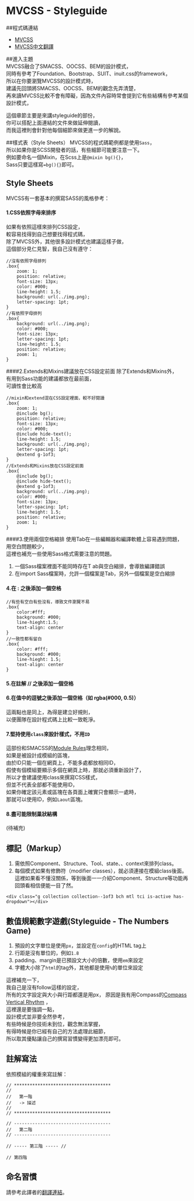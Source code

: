 # MVCSS - Styleguide

##程式碼連結
* <a href="http://mvcss.github.io/" target="_blank">MVCSS</a>
* <a href="http://mvcss.ycnets.com/" target="_blank">MVCSS中文翻譯</a>  

##進入主題  
MVCSS融合了SMACSS、OOCSS、BEM的設計模式，  
同時有參考了Foundation、Bootstrap、SUIT、inuit.css的framework，  
所以在你要瀏覽MVCSS的設計模式時，  
建議先回頭將SMACSS、OOCSS、BEM的觀念先弄清楚，  
再來讀MVCSS比較不會有障礙，因為文件內容時常會提到它有些結構有參考某個設計模式，  

這個章節主要是來講styleguide的部份，  
你可以搭配上面連結的文件來做延伸閱讀，  
而我這裡則會針對他每個細節來做更進一步的解說。

##樣式表（Style Sheets）
MVCSS的程式碼範例都是使用`Sass`，  
所以如果你是SCSS開發者的話，有些細節可能要注意一下。  
例如要命名一個Mixin，在Scss上是`@mixin bg(){}`，  
Sass只要這樣寫`=bg(){}`即可。  


## Style Sheets  
MVCSS有一套基本的撰寫SASS的風格參考：  
#### 1.CSS依照字母來排序
如果有依照這樣來排列CSS設定，  
較容易找得到自己想要找得程式碼，  
除了MVCSS外，其他很多設計模式也建議這樣子做，  
這個部分見仁見智，我自己沒有遵守：
```
//沒有依照字母排列
.box{
	zoom: 1;
	position: relative;
	font-size: 13px;
	color: #000;
	line-height: 1.5;
	background: url(../img.png);
	letter-spacing: 1pt;
}
//有依照字母排列
.box{
	background: url(../img.png);
	color: #000;
	font-size: 13px;
	letter-spacing: 1pt;
	line-height: 1.5;
	position: relative;
	zoom: 1;
}
```
####2.Extends和Mixins建議放在CSS設定前面
除了Extends和Mixins外，  
有用到Sass功能的建議都放在最前面，  
可讀性會比較高
```
//mixin和extend混在CSS設定裡面，較不好閱讀
.box{
	zoom: 1;
	@include bg();
	position: relative;
	font-size: 13px;
	color: #000;
	@include hide-text();
	line-height: 1.5;
	background: url(../img.png);
	letter-spacing: 1pt;
	@extend g-1of3;
}
//Extends和Mixins放在CSS設定前面
.box{
	@include bg();
	@include hide-text();
	@extend g-1of3;
	background: url(../img.png);
	color: #000;
	font-size: 13px;
	letter-spacing: 1pt;
	line-height: 1.5;
	position: relative;
	zoom: 1;
}
```
####3.使用兩個空格縮排 
使用Tab在一些編輯器和編譯軟體上容易遇到問題，  
用空白問題較少，  
這裡也補充一些使用Sass格式需要注意的問題。  
1. 一個Sass檔案裡面不能同時存在T	ab與空白縮排，會導致編譯錯誤  
2. 在import Sass檔案時，允許一個檔案是Tab，另外一個檔案是空白縮排


#### 4.在 : 之後添加一個空格
```
//有些有空白有些沒有，導致文件瀏覽不易
.box{
	color:#fff;
	background: #000;
	line-hieght:1.5;
	text-align: center
}
//一致性都有留白
.box{
	color: #fff;
	background: #000;
	line-hieght: 1.5;
	text-align: center
}
```
#### 5.在註解 // 之後添加一個空格  
#### 6.在值中的逗號之後添加一個空格（如 rgba(#000, 0.5)）
這兩點也是同上，為得是建立好規則，  
以便團隊在設計程式碼上比較一致乾淨。  

#### 7.堅持使用`class`來設計樣式，不用`ID`  
這部份和SMACSS的<a href="https://github.com/gonsakon/Learn-Sass-in-90-days/blob/master/docs/SMACSS/2.Module%20Rules.markdown#%E9%80%B2%E5%85%A5%E4%B8%BB%E9%A1%8C" target="_blank">Module Rules</a>理念相同，  
如果是被設計成模組的區塊，  
由於ID只能一個在網頁上，不能多處都放相同ID，  
假使有個模組要顯示多個在網頁上時，那就必須重新設計了，  
所以才會建議使用class來撰寫CSS樣式，  
但並不代表全部都不能使用ID，  
如果你確定該元素或區塊在各頁面上確實只會顯示一處時，  
那就可以使用ID，例如`Laout`區塊。


#### 8.盡可能限制巢狀結構
(待補充)  

## 標記（Markup） 
1. 需依照Component、Structure、Tool、state、、context來排列class。
2. 每個模式如果有修飾符（modifier classes），就必須連接在模組class後面。  
這裡如果看不懂沒關係，等到後面一一介紹Component、Structure等功能再回頭看相信便能一目了然。
```
<div class="g collection collection--1of3 bch mtl tci is-active has-dropdown"></div>
```
## 數值規範數字遊戲(Styleguide - The Numbers Game)  
1. 預設的文字單位是使用`px`，並設定在`config`的HTML tag上
2. 行距是沒有單位的，例如`1.8`  
3. padding、margin是已預設文大小的倍數，使用`em`來設定
4. 字體大小除了`html`的tag外，其他都是使用`%`的單位來設定  

這裡補充一下，  
我自己是沒有follow這樣的設定，  
所有的文字設定與大小與行距都還是用px，
原因是我有用Compass的<a href="https://github.com/gonsakon/Learn-Sass-in-90-days/blob/master/docs/susy2/3.Grid%20settings(%E4%B8%8B)%20debug%20Compass%20Vertical%20Rhythm.markdown" target="_blank">Compass Vertical Rhythm</a> ，  
這裡還是要強調一點，  
設計模式並非要全然參考，  
有些時候是你技術未到位，觀念無法掌握，  
有得時候是你已經有自己的方法處理此細節，  
所以取其優點讓自己的撰寫習慣變得更加漂亮即可。  

## 註解寫法  

依照模組的權重來寫註解：  
```
// *************************************  
//
//   第一階  
//   -> 描述  
//
// *************************************    

// -------------------------------------  
//   第二階  
// -------------------------------------  

// ----- 第三階 ----- //  

// 第四階  
```  
## 命名習慣  
請參考此譯者的<a href="http://mvcss.ycnets.com/styleguide/naming/" target="_blank">翻譯連結</a>。
